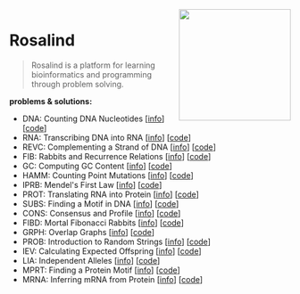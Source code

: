 <img src="http://rosalind.info/static/img/logo.png?v=1560257990"  width=200 align="right">

# Rosalind
> Rosalind is a platform for learning bioinformatics and programming through problem solving.

**problems & solutions:** 

* DNA: Counting DNA Nucleotides [[info](http://rosalind.info/problems/dna/)] [[code](https://github.com/nickliotta/Rosalind/blob/main/001_DNA/001_DNA.py)]
* RNA: Transcribing DNA into RNA [[info](http://rosalind.info/problems/rna/)] [[code](https://github.com/nickliotta/Rosalind/blob/main/002_RNA/002_RNA.py)]
* REVC: Complementing a Strand of DNA [[info](http://rosalind.info/problems/revc/)] [[code](https://github.com/nickliotta/Rosalind/blob/main/003_REVC/003_REVC.py)]
* FIB: Rabbits and Recurrence Relations [[info](http://rosalind.info/problems/fib/)] [[code](https://github.com/nickliotta/Rosalind/blob/main/004_FIB/004_FIB.py)]
* GC: Computing GC Content [[info](http://rosalind.info/problems/gc/)] [[code](https://github.com/nickliotta/Rosalind/blob/main/005_GC/005_GC.py)]
* HAMM: Counting Point Mutations [[info](http://rosalind.info/problems/hamm/)] [[code](https://github.com/nickliotta/Rosalind/blob/main/006_HAMM/006_HAMM.py)]
* IPRB: Mendel's First Law [[info](http://rosalind.info/problems/iprb/)] [[code](https://github.com/nickliotta/Rosalind/blob/main/007_IPRB/007_IPRB.py)]
* PROT: Translating RNA into Protein [[info](http://rosalind.info/problems/prot/)] [[code](https://github.com/nickliotta/Rosalind/blob/main/008_PROT/008_PROT.py)]
* SUBS: Finding a Motif in DNA [[info](http://rosalind.info/problems/subs/)] [[code](https://github.com/nickliotta/Rosalind/blob/main/009_SUBS/009_SUBS.py)]
* CONS: Consensus and Profile [[info](http://rosalind.info/problems/cons/)] [[code](https://github.com/nickliotta/Rosalind/blob/main/010_CONS/010_CONS.py)]
* FIBD: Mortal Fibonacci Rabbits [[info](http://rosalind.info/problems/fibd/)] [[code](https://github.com/nickliotta/Rosalind/blob/main/011_FIBD/011_FIBD.py)]
* GRPH: Overlap Graphs [[info](http://rosalind.info/problems/grph/)] [[code](https://github.com/nickliotta/Rosalind/tree/main/012_GRPH/012_GRPH.py)]
* PROB: Introduction to Random Strings [[info](http://rosalind.info/problems/prob/)] [[code](https://github.com/nickliotta/Rosalind/blob/main/013_PROB/013_PROB.py)]
* IEV: Calculating Expected Offspring [[info](http://rosalind.info/problems/iev/)] [[code](https://github.com/nickliotta/Rosalind/blob/main/014_IEV/014_IEV.py)]
* LIA: Independent Alleles [[info](http://rosalind.info/problems/lia/)] [[code](https://github.com/nickliotta/Rosalind/blob/main/015_LIA/015_LIA.py)]
* MPRT: Finding a Protein Motif [[info](http://rosalind.info/problems/mprt/)] [[code](https://github.com/nickliotta/Rosalind/blob/main/016_MPRT/016_MPRT.py)]
* MRNA: Inferring mRNA from Protein [[info](http://rosalind.info/problems/mrna/)] [[code](https://github.com/nickliotta/Rosalind/blob/main/017_MRNA/017_MRNA.py)]
